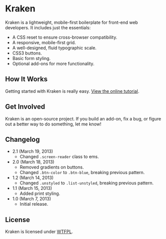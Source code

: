 # Kraken
Kraken is a lightweight, mobile-first boilerplate for front-end web developers. It includes just the essentials:

* A CSS reset to ensure cross-browser compatibility.
* A responsive, mobile-first grid.
* A well-designed, fluid typographic scale.
* CSS3 buttons.
* Basic form styling.
* Optional add-ons for more functionality.

## How It Works
Getting started with Kraken is really easy. [View the online tutorial](http://cferdinandi.github.com/kraken/).

## Get Involved
Kraken is an open-source project. If you build an add-on, fix a bug, or figure out a better way to do something, let me know!

## Changelog
* 2.1 (March 19, 2013)
  * Changed `.screen-reader` class to ems.
* 2.0 (March 18, 2013)
  * Removed gradients on buttons.
  * Changed `.btn-color` to `.btn-blue`, breaking previous pattern.
* 1.2 (March 14, 2013)
  * Changed `.unstyled` to `.list-unstyled`, breaking previous pattern.
* 1.1 (March 15, 2013)
  * Added print styling.
* 1.0 (March 7, 2013)
  * Initial release.

## License
Kraken is licensed under [WTFPL](http://www.wtfpl.net/).
